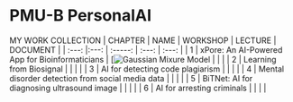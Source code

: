 # PMU-B PersonalAI

MY WORK COLLECTION
| CHAPTER | NAME                                            | WORKSHOP | LECTURE | DOCUMENT |
| :---: |:---:                                              | :-----:   |  :---:  |   :---:  |
| 1     |  xPore: An AI-Powered App for Bioinformaticians   | [![Gaussian Mixure Model]([https://colab.research.google.com/drive/<notebook-id>](https://github.com/pjngth998/PMU-B-PersonalAI/blob/main/GMM_S0504.ipynb))          |         |          |
| 2     |  Learning from Biosignal                          |           |         |          |
| 3     |  AI for detecting code plagiarism                 |           |         |          |
| 4     |  Mental disorder detection from social media data |           |         |          |
| 5     |  BiTNet: AI for diagnosing ultrasound image       |           |         |          |
| 6     |  AI for arresting criminals                       |           |         |          |
